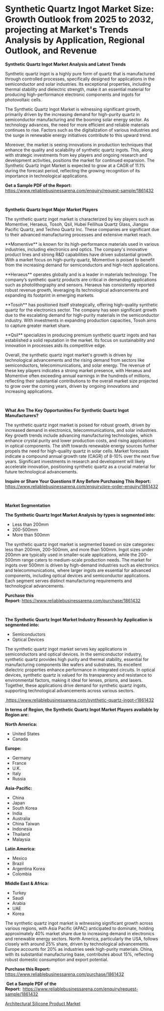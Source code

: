 <p><h1>Synthetic Quartz Ingot Market Size: Growth Outlook from 2025 to 2032, projecting at Market's Trends Analysis by Application, Regional Outlook, and Revenue</h1></p><p><strong>Synthetic Quartz Ingot Market Analysis and Latest Trends</strong></p>
<p><p>Synthetic quartz ingot is a highly pure form of quartz that is manufactured through controlled processes, specifically designed for applications in the semiconductor and solar industries. Its exceptional properties, including thermal stability and dielectric strength, make it an essential material for producing high-performance electronic components and ingots for photovoltaic cells.</p><p>The Synthetic Quartz Ingot Market is witnessing significant growth, primarily driven by the increasing demand for high-purity quartz in semiconductor manufacturing and the booming solar energy sector. As technology advances, the need for more efficient and reliable materials continues to rise. Factors such as the digitalization of various industries and the surge in renewable energy initiatives contribute to this upward trend.</p><p>Moreover, the market is seeing innovations in production techniques that enhance the quality and scalability of synthetic quartz ingots. This, along with strategic investments from key players and ongoing research and development activities, positions the market for continued expansion. The Synthetic Quartz Ingot Market is expected to grow at a CAGR of 11.1% during the forecast period, reflecting the growing recognition of its importance in technological applications.</p></p>
<p><strong>Get a Sample PDF of the Report:&nbsp;</strong> <a href="https://www.reliablebusinessarena.com/enquiry/request-sample/1861432?utm_campaign=2276&utm_medium=2&utm_source=Github&utm_content=ia&utm_term=04022025&utm_id=synthetic-quartz-ingot">https://www.reliablebusinessarena.com/enquiry/request-sample/1861432</a></p>
<p>&nbsp;</p>
<p><strong>Synthetic Quartz Ingot Major Market Players</strong></p>
<p><p>The synthetic quartz ingot market is characterized by key players such as Momentive, Heraeus, Tosoh, Qsil, Hubei Feilihua Quartz Glass, Jiangsu Pacific Quartz, and Techno Quartz Inc. These companies are significant due to their advanced manufacturing processes and extensive market reach.</p><p>**Momentive** is known for its high-performance materials used in various industries, including electronics and optics. The company's innovative product lines and strong R&D capabilities have driven substantial growth. With a market focus on high-purity quartz, Momentive is poised to benefit from the increasing demand for semiconductors and high-tech applications.</p><p>**Heraeus** operates globally and is a leader in materials technology. The company’s synthetic quartz products are critical in demanding applications such as photolithography and sensors. Heraeus has consistently reported robust revenue growth, leveraging its technological advancements and expanding its footprint in emerging markets.</p><p>**Tosoh** has positioned itself strategically, offering high-quality synthetic quartz for the electronics sector. The company has seen significant growth due to the escalating demand for high-purity materials in the semiconductor industry. With investments in expanding production capacities, Tosoh aims to capture greater market share.</p><p>**Qsil** specializes in producing premium synthetic quartz ingots and has established a solid reputation in the market. Its focus on sustainability and innovation in processes aids its competitive edge.</p><p>Overall, the synthetic quartz ingot market's growth is driven by technological advancements and the rising demand from sectors like semiconductors, telecommunications, and solar energy. The revenue of these key players indicates a strong market presence, with Heraeus and Momentive often exceeding annual earnings in the hundreds of millions, reflecting their substantial contributions to the overall market size projected to grow over the coming years, driven by ongoing innovations and increasing applications.</p></p>
<p>&nbsp;</p>
<p><strong>What Are The Key Opportunities For Synthetic Quartz Ingot Manufacturers?</strong></p>
<p><p>The synthetic quartz ingot market is poised for robust growth, driven by increased demand in electronics, telecommunications, and solar industries. Key growth trends include advancing manufacturing technologies, which enhance crystal purity and lower production costs, and rising applications in optical components. The shift towards renewable energy sources further propels the need for high-quality quartz in solar cells. Market forecasts indicate a compound annual growth rate (CAGR) of 8-10% over the next five years. Significant investments in research and development will likely accelerate innovation, positioning synthetic quartz as a crucial material for future technological advancements. </p></p>
<p><strong>Inquire or Share Your Questions If Any Before Purchasing This Report:</strong> <a href="https://www.reliablebusinessarena.com/enquiry/pre-order-enquiry/1861432?utm_campaign=2276&utm_medium=2&utm_source=Github&utm_content=ia&utm_term=04022025&utm_id=synthetic-quartz-ingot">https://www.reliablebusinessarena.com/enquiry/pre-order-enquiry/1861432</a></p>
<p>&nbsp;</p>
<p><strong>Market Segmentation</strong></p>
<p><strong>The Synthetic Quartz Ingot Market Analysis by types is segmented into:</strong></p>
<p><ul><li>Less than 200mm</li><li>200-500mm</li><li>More than 500mm</li></ul></p>
<p><p>The synthetic quartz ingot market is segmented based on size categories: less than 200mm, 200-500mm, and more than 500mm. Ingot sizes under 200mm are typically used in smaller-scale applications, while the 200-500mm range caters to medium-scale production needs. The market for ingots over 500mm is driven by high-demand industries such as electronics and telecommunications, where larger ingots are essential for advanced components, including optical devices and semiconductor applications. Each segment serves distinct manufacturing requirements and technological advancements.</p></p>
<p><strong>Purchase this Report:&nbsp;</strong><a href="https://www.reliablebusinessarena.com/purchase/1861432?utm_campaign=2276&utm_medium=2&utm_source=Github&utm_content=ia&utm_term=04022025&utm_id=synthetic-quartz-ingot">https://www.reliablebusinessarena.com/purchase/1861432</a></p>
<p>&nbsp;</p>
<p><strong>The Synthetic Quartz Ingot Market Industry Research by Application is segmented into:</strong></p>
<p><ul><li>Semiconductors</li><li>Optical Devices</li></ul></p>
<p><p>The synthetic quartz ingot market serves key applications in semiconductors and optical devices. In the semiconductor industry, synthetic quartz provides high purity and thermal stability, essential for manufacturing components like wafers and substrates. Its excellent dielectric properties enhance performance in integrated circuits. In optical devices, synthetic quartz is valued for its transparency and resistance to environmental factors, making it ideal for lenses, prisms, and lasers. Together, these applications drive demand for synthetic quartz ingots, supporting technological advancements across various sectors.</p></p>
<p><a href="https://www.reliablebusinessarena.com/synthetic-quartz-ingot-r1861432?utm_campaign=2276&utm_medium=2&utm_source=Github&utm_content=ia&utm_term=04022025&utm_id=synthetic-quartz-ingot">&nbsp;https://www.reliablebusinessarena.com/synthetic-quartz-ingot-r1861432</a></p>
<p><strong>In terms of Region, the Synthetic Quartz Ingot Market Players available by Region are:</strong></p>
<p>
    <p> <strong> North America: </strong>
        <ul>
            <li>United States</li>
            <li>Canada</li>
        </ul>
        </p> 
    <p> <strong> Europe: </strong>
        <ul>
            <li>Germany</li>
            <li>France</li>
            <li>U.K.</li>
            <li>Italy</li>
            <li>Russia</li>
        </ul>
        </p> 
    <p> <strong> Asia-Pacific: </strong>
        <ul>
            <li>China</li>
            <li>Japan</li>
            <li>South Korea</li>
            <li>India</li>
            <li>Australia</li>
            <li>China Taiwan</li>
            <li>Indonesia</li>
            <li>Thailand</li>
            <li>Malaysia</li>
        </ul>
        </p> 
    <p> <strong> Latin America: </strong>
        <ul>
            <li>Mexico</li>
            <li>Brazil</li>
            <li>Argentina Korea</li>
            <li>Colombia</li>
        </ul>
        </p> 
    <p> <strong> Middle East & Africa: </strong>
        <ul>
            <li>Turkey</li>
            <li>Saudi</li>
            <li>Arabia</li>
            <li>UAE</li>
            <li>Korea</li>
        </ul>
    </p>
    </p>
<p><p>The synthetic quartz ingot market is witnessing significant growth across various regions, with Asia Pacific (APAC) anticipated to dominate, holding approximately 40% market share due to increasing demand in electronics and renewable energy sectors. North America, particularly the USA, follows closely with around 25% share, driven by technological advancements. Europe accounts for 20% as industries seek high-purity materials. China, with its substantial manufacturing base, contributes about 15%, reflecting robust domestic consumption and export potential.</p></p>
<p><strong>Purchase this Report: </strong><a href="https://www.reliablebusinessarena.com/purchase/1861432?utm_campaign=2276&utm_medium=2&utm_source=Github&utm_content=ia&utm_term=04022025&utm_id=synthetic-quartz-ingot">https://www.reliablebusinessarena.com/purchase/1861432</a></p>
<p>&nbsp;<strong>Get a Sample PDF of the Report:&nbsp;&nbsp;</strong><a href="https://www.reliablebusinessarena.com/enquiry/request-sample/1861432?utm_campaign=2276&utm_medium=2&utm_source=Github&utm_content=ia&utm_term=04022025&utm_id=synthetic-quartz-ingot">https://www.reliablebusinessarena.com/enquiry/request-sample/1861432</a></p>
<p><strong></strong></p>
<p><p><a href="https://github.com/dmitriyvo6rog/Market-Research-Report-List-1/blob/main/architectural-silicone-product-market.md?utm_campaign=2276&utm_medium=2&utm_source=Github&utm_content=ia&utm_term=04022025&utm_id=synthetic-quartz-ingot">Architectural Silicone Product Market</a></p></p>